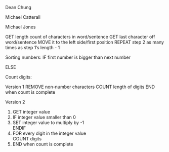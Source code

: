 Dean Chung

Michael Catterall

Michael Jones


GET length count of characters in word/sentence
GET last character off word/sentence
MOVE it to the left side/first position
REPEAT step 2 as many times as step 1’s length - 1


Sorting numbers:
IF first number is bigger than next number
    
ELSE

Count digits:

Version 1
REMOVE non-number characters
COUNT length of digits
END when count is complete

Version 2
1.   GET integer value  
2. IF integer value smaller than 0  
3. SET integer value to multiply by -1  
   ENDIF  
4. FOR every digit in the integer value  
   COUNT digits  
5. END when count is complete  
